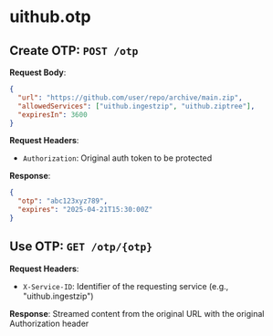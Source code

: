 # uithub.otp

## **Create OTP**: `POST /otp`

**Request Body**:

```json
{
  "url": "https://github.com/user/repo/archive/main.zip",
  "allowedServices": ["uithub.ingestzip", "uithub.ziptree"],
  "expiresIn": 3600
}
```

**Request Headers**:

- `Authorization`: Original auth token to be protected

**Response**:

```json
{
  "otp": "abc123xyz789",
  "expires": "2025-04-21T15:30:00Z"
}
```

## **Use OTP**: `GET /otp/{otp}`

**Request Headers**:

- `X-Service-ID`: Identifier of the requesting service (e.g., "uithub.ingestzip")

**Response**: Streamed content from the original URL with the original Authorization header
